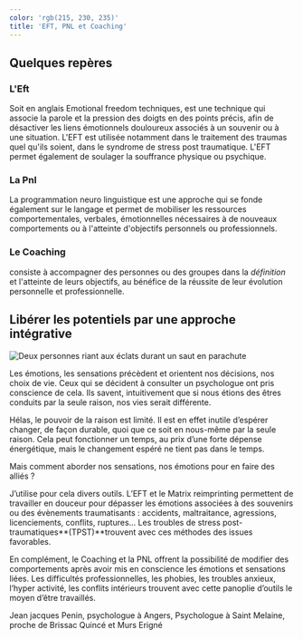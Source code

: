 ```yaml
---
color: 'rgb(215, 230, 235)'
title: 'EFT, PNL et Coaching'
---
```

## Quelques repères

### L'Eft

Soit en anglais Emotional freedom techniques, est une technique qui associe la parole et la pression des doigts en des points précis, afin de désactiver les liens émotionnels douloureux associés à un souvenir ou à une situation. L'EFT est utilisée notamment dans le traitement des traumas quel qu'ils soient, dans le syndrome de stress post traumatique. L'EFT permet également de soulager la souffrance physique ou psychique.

### La Pnl

La programmation neuro linguistique est une approche qui se fonde également sur le langage et permet de mobiliser les ressources comportementales, verbales, émotionnelles nécessaires à de nouveaux comportements ou à l'atteinte d'objectifs personnels ou professionnels.

### Le Coaching

consiste à accompagner des personnes ou des groupes dans la *définition* et l'atteinte de leurs objectifs, au bénéfice de la réussite de leur évolution personnelle et professionnelle.

## Libérer les potentiels par une approche intégrative

![Deux personnes riant aux éclats durant un saut en parachute](assets/jakob-owens-udKo35y6LFY-unsplash.jpg "L'approche intégrative libère les potentiels")

Les émotions, les sensations précèdent et orientent nos décisions, nos choix de vie. Ceux qui se décident à consulter un psychologue ont pris conscience de cela. Ils savent, intuitivement que si nous étions des êtres conduits par la seule raison, nos vies serait différente.

Hélas, le pouvoir de la raison est limité. Il est en effet inutile d’espérer changer, de façon durable, quoi que ce soit en nous-même par la seule raison. Cela peut fonctionner un temps, au prix d’une forte dépense énergétique, mais le changement espéré ne tient pas dans le temps.

Mais comment aborder nos sensations, nos émotions pour en faire des alliés ?

J’utilise pour cela divers outils. L’EFT et le Matrix reimprinting permettent de travailler en douceur pour dépasser les émotions associées à des souvenirs ou des évènements traumatisants : accidents, maltraitance, agressions, licenciements, conflits, ruptures… Les troubles de stress post-traumatiques**(TPST)**trouvent avec ces méthodes des issues favorables.

En complément, le Coaching et la PNL offrent la possibilité de modifier des comportements après avoir mis en conscience les émotions et sensations liées. Les difficultés professionnelles, les phobies, les troubles anxieux, l’hyper activité, les conflits intérieurs trouvent avec cette panoplie d’outils le moyen d’être travaillés.

Jean jacques Penin, psychologue à Angers, Psychologue à Saint Melaine, proche de Brissac Quincé et Murs Erigné
